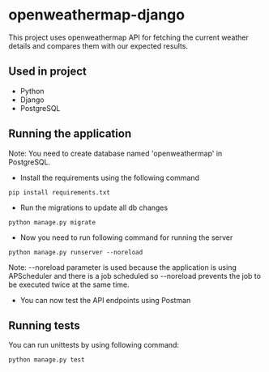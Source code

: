 # openweathermap-django
This project uses openweathermap API for fetching the current weather details and compares them with our expected results.

## Used in project
* Python
* Django
* PostgreSQL

## Running the application
Note: You need to create database named 'openweathermap' in PostgreSQL. 
* Install the requirements using the following command
```
pip install requirements.txt
```
* Run the migrations to update all db changes
```
python manage.py migrate
```
* Now you need to run following command for running the server
```
python manage.py runserver --noreload
```
Note: --noreload parameter is used because the application is using APScheduler and there is a job scheduled so --noreload prevents the job to be executed twice at the same time.
* You can now test the API endpoints using Postman
## Running tests
You can run unittests by using following command:
```
python manage.py test
```

